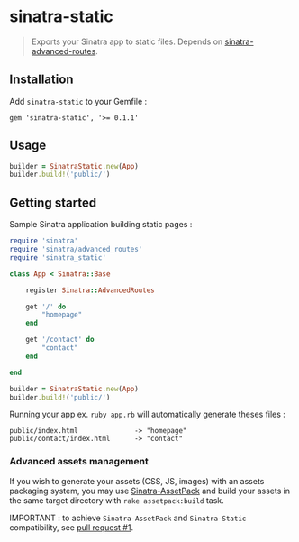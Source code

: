 # sinatra-static

> Exports your Sinatra app to static files. Depends on [sinatra-advanced-routes](https://github.com/rkh/sinatra-advanced-routes).

## Installation

Add `sinatra-static` to your Gemfile :

    gem 'sinatra-static', '>= 0.1.1'

## Usage

```ruby
builder = SinatraStatic.new(App)
builder.build!('public/')
```

## Getting started

Sample Sinatra application building static pages :

```ruby
require 'sinatra'
require 'sinatra/advanced_routes'
require 'sinatra_static'

class App < Sinatra::Base

    register Sinatra::AdvancedRoutes

    get '/' do    
        "homepage"
    end

    get '/contact' do
        "contact"
    end

end

builder = SinatraStatic.new(App)
builder.build!('public/')
```

Running your app ex. `ruby app.rb` will automatically generate theses files :

    public/index.html              -> "homepage"
    public/contact/index.html      -> "contact"

### Advanced assets management

If you wish to generate your assets (CSS, JS, images) with an assets packaging system,
you may use [Sinatra-AssetPack](https://github.com/rstacruz/sinatra-assetpack) and build
your assets in the same target directory with `rake assetpack:build` task.

IMPORTANT : to achieve `Sinatra-AssetPack` and `Sinatra-Static` compatibility, see [pull request #1](https://github.com/paulasmuth/sinatra-static/pull/1).